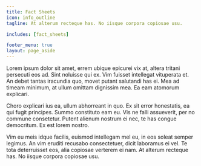 ```yaml
---
title: Fact Sheets
icon: info_outline
tagline: At alterum recteque has. No iisque corpora copiosae usu.

includes: [fact_sheets]

footer_menu: true
layout: page_aside
---
```


Lorem ipsum dolor sit amet, errem ubique epicurei vix at, altera tritani persecuti eos ad. Sint noluisse qui ex. Vim fuisset intellegat vituperata et. An debet tantas iracundia quo, movet putant salutandi has ei. Mea ad timeam minimum, at ullum omittam dignissim mea. Ea eam atomorum explicari.

Choro explicari ius ea, ullum abhorreant in quo. Ex sit error honestatis, ea qui fugit principes. Summo constituto eam eu. Vis ne falli assueverit, per no commune consetetur. Putent alienum nostrum ei nec, te has congue democritum. Ex est lorem nostro.

Vim eu meis idque facilis, euismod intellegam mel eu, in eos soleat semper legimus. An vim eruditi recusabo consectetuer, dicit laboramus ei vel. Te tota deterruisset eos, alia copiosae verterem ei nam. At alterum recteque has. No iisque corpora copiosae usu.